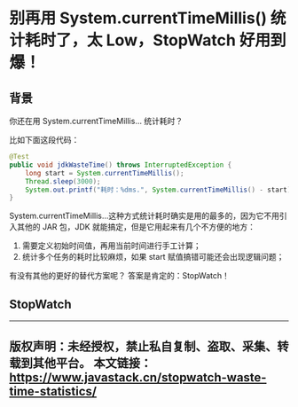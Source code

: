 # 别再用 System.currentTimeMillis() 统计耗时了，太 Low，StopWatch 好用到爆！

## 背景
你还在用 System.currentTimeMillis… 统计耗时？

比如下面这段代码：
```java
@Test
public void jdkWasteTime() throws InterruptedException {
    long start = System.currentTimeMillis();
    Thread.sleep(3000);
    System.out.printf("耗时：%dms.", System.currentTimeMillis() - start);
}
```
System.currentTimeMillis…这种方式统计耗时确实是用的最多的，因为它不用引入其他的 JAR 包，JDK 就能搞定，但是它用起来有几个不方便的地方： 
1. 需要定义初始时间值，再用当前时间进行手工计算； 
2. 统计多个任务的耗时比较麻烦，如果 start 赋值搞错可能还会出现逻辑问题；

有没有其他的更好的替代方案呢？ 答案是肯定的：StopWatch！

## StopWatch
--------------------------------------------------
版权声明：未经授权，禁止私自复制、盗取、采集、转载到其他平台。
本文链接：https://www.javastack.cn/stopwatch-waste-time-statistics/
--------------------------------------------------
